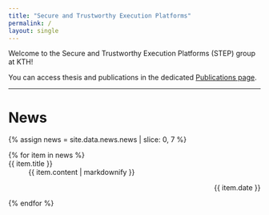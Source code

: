 ```yaml
---
title: "Secure and Trustworthy Execution Platforms"
permalink: /
layout: single
---
```

Welcome to the Secure and Trustworthy Execution Platforms (STEP) group at KTH!

You can access thesis and publications in the dedicated [Publications page](/publications).

<hr/>
<h1>News</h1>
<!-- Get 10 latest news -->
{% assign news = site.data.news.news | slice: 0, 7 %}
<!-- Print the news -->
<div>
<dl class="news">
{% for item in news %}
        <dt>{{ item.title }} </dt>
        <dd> {{ item.content |  markdownify }} <p style="text-align: right;">{{ item.date }}</p></dd>
{% endfor %}
</dl>
</div>

